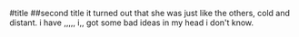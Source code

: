 #title
##second title
it turned out that she was just like the others, cold and distant. i have ,,,,,  i,, got some bad ideas in my head i don't know.
